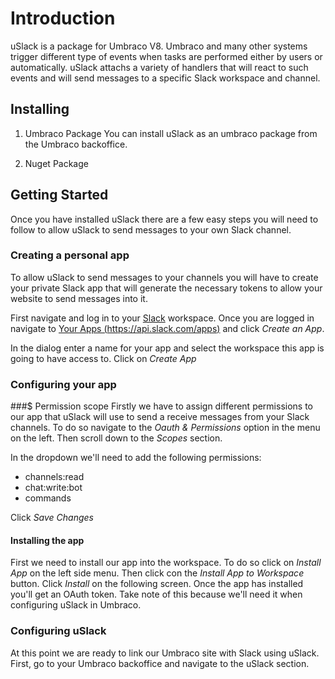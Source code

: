 ﻿# Introduction
uSlack is a package for Umbraco V8. Umbraco and many other systems trigger different type of events when tasks are performed either by users or automatically. uSlack attachs a variety of handlers that will react to such events and will send messages to a specific Slack workspace and channel.


## Installing

1. Umbraco Package
You can install uSlack as an umbraco package from the Umbraco backoffice.

2. Nuget Package

## Getting Started

Once you have installed uSlack there are a few easy steps you will need to follow to allow uSlack to send messages to your own Slack channel.

### Creating a personal app

To allow uSlack to send messages to your channels you will have to create your private Slack app that will generate the necessary tokens to allow your website to send messages into it.

First navigate and log in to your [Slack](https://slack.com) workspace. Once you are logged in navigate to [Your Apps (https://api.slack.com/apps)](https://api.slack.com/apps) and click _Create an App_.

In the dialog enter a name for your app and select the workspace this app is going to have access to. Click on _Create App_

### Configuring your app

###$ Permission scope
Firstly we have to assign different permissions to our app that uSlack will use to send a receive messages from your Slack channels. To do so navigate to the _Oauth & Permissions_ option in the menu on the left. Then scroll down to the _Scopes_ section.

In the dropdown we'll need to add the following permissions:
- channels:read
- chat:write:bot
- commands 

Click _Save Changes_


#### Installing the app
First we need to install our app into the workspace. To do so click on _Install App_ on the left side menu. Then click con the _Install App to Workspace_ button. Click _Install_ on the following screen.
Once the app has installed you'll get an OAuth token. Take note of this because we'll need it when configuring uSlack in Umbraco.

### Configuring uSlack

At this point we are ready to link our Umbraco site with Slack using uSlack. First, go to your Umbraco backoffice and navigate to the uSlack section.
